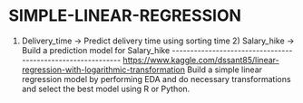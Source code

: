 # SIMPLE-LINEAR-REGRESSION
1) Delivery_time -> Predict delivery time using sorting time  2) Salary_hike -> Build a prediction model for Salary_hike  ------------------------------------------------------------ https://www.kaggle.com/dssant85/linear-regression-with-logarithmic-transformation Build a simple linear regression model by performing EDA and do necessary transformations and select the best model using R or Python.
